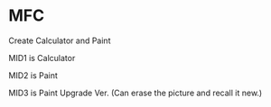# MFC
Create Calculator and Paint

MID1 is Calculator

MID2 is Paint

MID3 is Paint Upgrade Ver. (Can erase the picture and recall it new.)

